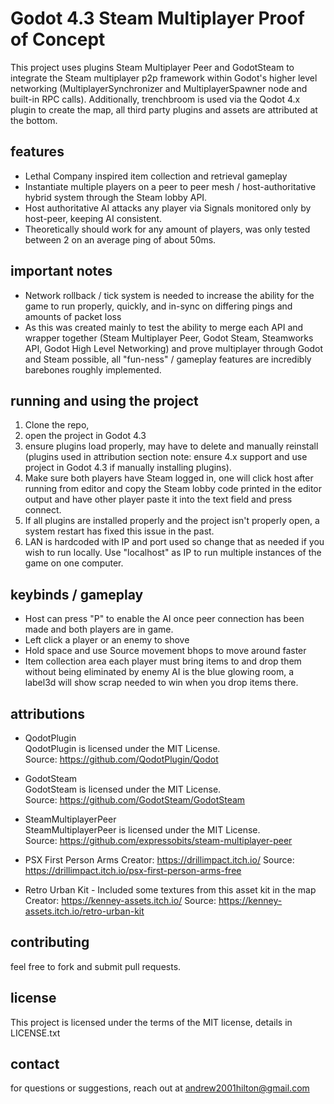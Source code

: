 # Godot 4.3 Steam Multiplayer Proof of Concept

 This project uses plugins Steam Multiplayer Peer and GodotSteam to integrate the Steam multiplayer p2p framework within Godot's higher level networking (MultiplayerSynchronizer and MultiplayerSpawner node and built-in RPC calls).
 Additionally, trenchbroom is used via the Qodot 4.x plugin to create the map, all third party plugins and assets are attributed at the bottom.
## features
- Lethal Company inspired item collection and retrieval gameplay
- Instantiate multiple players on a peer to peer mesh / host-authoritative hybrid system through the Steam lobby API.
- Host authoritative AI attacks any player via Signals monitored only by host-peer, keeping AI consistent.
- Theoretically should work for any amount of players, was only tested between 2 on an average ping of about 50ms.
## important notes
- Network rollback / tick system is needed to increase the ability for the game to run properly, quickly, and in-sync on differing pings and amounts of packet loss
- As this was created mainly to test the ability to merge each API and wrapper together (Steam Multiplayer Peer, Godot Steam, Steamworks API, Godot High Level Networking) and prove multiplayer through Godot and Steam possible, all "fun-ness" / gameplay features are incredibly barebones roughly implemented.
## running and using the project
1. Clone the repo,
2. open the project in Godot 4.3
3. ensure plugins load properly, may have to delete and manually reinstall (plugins used in attribution section note: ensure 4.x support and use project in Godot 4.3 if manually installing plugins).
4. Make sure both players have Steam logged in, one will click host after running from editor and copy the Steam lobby code printed in the editor output and have other player paste it into the text field and press connect.
5. If all plugins are installed properly and the project isn't properly open, a system restart has fixed this issue in the past.
6. LAN is hardcoded with IP and port used so change that as needed if you wish to run locally. Use "localhost" as IP to run multiple instances of the game on one computer.

## keybinds / gameplay
- Host can press "P" to enable the AI once peer connection has been made and both players are in game.
- Left click a player or an enemy to shove
- Hold space and use Source movement bhops to move around faster
- Item collection area each player must bring items to and drop them without being eliminated by enemy AI is the blue glowing room, a label3d will show scrap needed to win when you drop items there.

## attributions
- QodotPlugin  
QodotPlugin is licensed under the MIT License.  
Source: https://github.com/QodotPlugin/Qodot

- GodotSteam  
GodotSteam is licensed under the MIT License.  
Source: https://github.com/GodotSteam/GodotSteam  

- SteamMultiplayerPeer  
SteamMultiplayerPeer is licensed under the MIT License.  
Source: https://github.com/expressobits/steam-multiplayer-peer

- PSX First Person Arms
Creator: https://drillimpact.itch.io/
Source: https://drillimpact.itch.io/psx-first-person-arms-free

- Retro Urban Kit - Included some textures from this asset kit in the map
Creator: https://kenney-assets.itch.io/
Source: https://kenney-assets.itch.io/retro-urban-kit

## contributing
feel free to fork and submit pull requests.

## license
This project is licensed under the terms of the MIT license, details in LICENSE.txt

## contact
for questions or suggestions, reach out at andrew2001hilton@gmail.com

